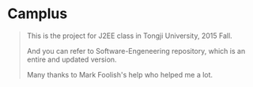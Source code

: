 # Camplus

> This is the project for J2EE class in Tongji University, 2015 Fall.
>
> And you can refer to Software-Engeneering repository, which is an entire and updated version.
> 
> Many thanks to Mark Foolish's help who helped me a lot.
